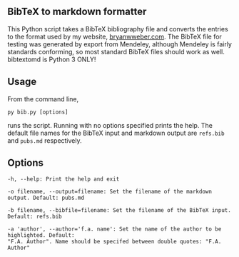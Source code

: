 BibTeX to markdown formatter
---

This Python script takes a BibTeX bibliography file and converts the 
entries to the format used by my website, [bryanwweber.com](http://bryanwweber.com).
The BibTeX file for testing was generated by export from Mendeley,
although Mendeley is fairly standards conforming, so most standard
BibTeX files should work as well. bibtextomd is Python 3 ONLY!

Usage
---

From the command line,

    py bib.py [options]

runs the script. Running with no options specified prints the help.
The default file names for the BibTeX input and
markdown output are `refs.bib` and `pubs.md` respectively.

Options
---

    -h, --help: Print the help and exit

    -o filename, --output=filename: Set the filename of the markdown output. Default: pubs.md

    -b filename, --bibfile=filename: Set the filename of the BibTeX input. Default: refs.bib

    -a 'author', --author='f.a. name': Set the name of the author to be highlighted. Default:
    "F.A. Author". Name should be specifed between double quotes: "F.A. Author"
